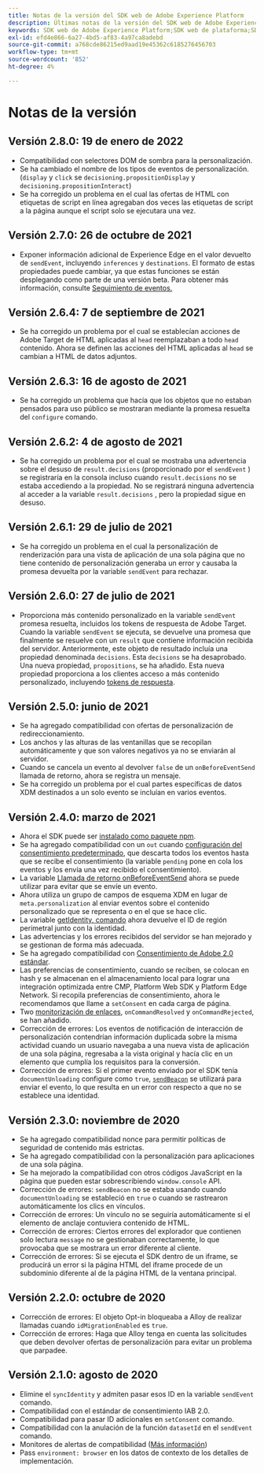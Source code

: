 ```yaml
---
title: Notas de la versión del SDK web de Adobe Experience Platform
description: Últimas notas de la versión del SDK web de Adobe Experience Platform.
keywords: SDK web de Adobe Experience Platform;SDK web de plataforma;SDK web;notas de la versión;
exl-id: efd4e866-6a27-4bd5-af83-4a97ca8adebd
source-git-commit: a768cde86215ed9aad19e45362c6185276456703
workflow-type: tm+mt
source-wordcount: '852'
ht-degree: 4%

---
```


# Notas de la versión

## Versión 2.8.0: 19 de enero de 2022

* Compatibilidad con selectores DOM de sombra para la personalización.
* Se ha cambiado el nombre de los tipos de eventos de personalización. (`display` y `click` se `decisioning.propositionDisplay` y `decisioning.propositionInteract`)
* Se ha corregido un problema en el cual las ofertas de HTML con etiquetas de script en línea agregaban dos veces las etiquetas de script a la página aunque el script solo se ejecutara una vez.

## Versión 2.7.0: 26 de octubre de 2021

* Exponer información adicional de Experience Edge en el valor devuelto de `sendEvent`, incluyendo `inferences` y `destinations`. El formato de estas propiedades puede cambiar, ya que estas funciones se están desplegando como parte de una versión beta. Para obtener más información, consulte [Seguimiento de eventos.](fundamentals/tracking-events.md)

## Versión 2.6.4: 7 de septiembre de 2021

* Se ha corregido un problema por el cual se establecían acciones de Adobe Target de HTML aplicadas al `head` reemplazaban a todo `head` contenido. Ahora se definen las acciones del HTML aplicadas al `head` se cambian a HTML de datos adjuntos.

## Versión 2.6.3: 16 de agosto de 2021

* Se ha corregido un problema que hacía que los objetos que no estaban pensados para uso público se mostraran mediante la promesa resuelta del `configure` comando.

## Versión 2.6.2: 4 de agosto de 2021

* Se ha corregido un problema por el cual se mostraba una advertencia sobre el desuso de `result.decisions` (proporcionado por el `sendEvent` ) se registraría en la consola incluso cuando `result.decisions` no se estaba accediendo a la propiedad. No se registrará ninguna advertencia al acceder a la variable `result.decisions` , pero la propiedad sigue en desuso.

## Versión 2.6.1: 29 de julio de 2021

* Se ha corregido un problema en el cual la personalización de renderización para una vista de aplicación de una sola página que no tiene contenido de personalización generaba un error y causaba la promesa devuelta por la variable `sendEvent` para rechazar.

## Versión 2.6.0: 27 de julio de 2021

* Proporciona más contenido personalizado en la variable `sendEvent` promesa resuelta, incluidos los tokens de respuesta de Adobe Target. Cuando la variable `sendEvent` se ejecuta, se devuelve una promesa que finalmente se resuelve con un `result` que contiene información recibida del servidor. Anteriormente, este objeto de resultado incluía una propiedad denominada `decisions`. Esta `decisions` se ha desaprobado. Una nueva propiedad, `propositions`, se ha añadido. Esta nueva propiedad proporciona a los clientes acceso a más contenido personalizado, incluyendo [tokens de respuesta](https://experienceleague.adobe.com/docs/experience-platform/edge/personalization/adobe-target/accessing-response-tokens.html).

## Versión 2.5.0: junio de 2021

* Se ha agregado compatibilidad con ofertas de personalización de redireccionamiento.
* Los anchos y las alturas de las ventanillas que se recopilan automáticamente y que son valores negativos ya no se enviarán al servidor.
* Cuando se cancela un evento al devolver `false` de un `onBeforeEventSend` llamada de retorno, ahora se registra un mensaje.
* Se ha corregido un problema por el cual partes específicas de datos XDM destinados a un solo evento se incluían en varios eventos.

## Versión 2.4.0: marzo de 2021

* Ahora el SDK puede ser [instalado como paquete npm](https://experienceleague.adobe.com/docs/experience-platform/edge/fundamentals/installing-the-sdk.html?lang=es).
* Se ha agregado compatibilidad con un `out` cuando [configuración del consentimiento predeterminado](https://experienceleague.adobe.com/docs/experience-platform/edge/fundamentals/configuring-the-sdk.html#default-consent), que descarta todos los eventos hasta que se recibe el consentimiento (la variable `pending` pone en cola los eventos y los envía una vez recibido el consentimiento).
* La variable [Llamada de retorno onBeforeEventSend](https://experienceleague.adobe.com/docs/experience-platform/edge/fundamentals/configuring-the-sdk.html#onbeforeeventsend) ahora se puede utilizar para evitar que se envíe un evento.
* Ahora utiliza un grupo de campos de esquema XDM en lugar de `meta.personalization` al enviar eventos sobre el contenido personalizado que se representa o en el que se hace clic.
* La variable [getIdentity, comando](https://experienceleague.adobe.com/docs/experience-platform/edge/identity/overview.html#retrieving-the-visitor-id) ahora devuelve el ID de región perimetral junto con la identidad.
* Las advertencias y los errores recibidos del servidor se han mejorado y se gestionan de forma más adecuada.
* Se ha agregado compatibilidad con [Consentimiento de Adobe 2.0 estándar](https://experienceleague.adobe.com/docs/experience-platform/edge/consent/supporting-consent.html?communicating-consent-preferences-via-the-adobe-standard).
* Las preferencias de consentimiento, cuando se reciben, se colocan en hash y se almacenan en el almacenamiento local para lograr una integración optimizada entre CMP, Platform Web SDK y Platform Edge Network. Si recopila preferencias de consentimiento, ahora le recomendamos que llame a `setConsent` en cada carga de página.
* Two [monitorización de enlaces](https://github.com/adobe/alloy/wiki/Monitoring-Hooks), `onCommandResolved` y `onCommandRejected`, se han añadido.
* Corrección de errores: Los eventos de notificación de interacción de personalización contendrían información duplicada sobre la misma actividad cuando un usuario navegaba a una nueva vista de aplicación de una sola página, regresaba a la vista original y hacía clic en un elemento que cumplía los requisitos para la conversión.
* Corrección de errores: Si el primer evento enviado por el SDK tenía `documentUnloading` configure como `true`, [`sendBeacon`](https://developer.mozilla.org/es-ES/docs/Web/API/Navigator/sendBeacon) se utilizará para enviar el evento, lo que resulta en un error con respecto a que no se establece una identidad.

## Versión 2.3.0: noviembre de 2020

* Se ha agregado compatibilidad nonce para permitir políticas de seguridad de contenido más estrictas.
* Se ha agregado compatibilidad con la personalización para aplicaciones de una sola página.
* Se ha mejorado la compatibilidad con otros códigos JavaScript en la página que pueden estar sobrescribiendo `window.console` API.
* Corrección de errores: `sendBeacon` no se estaba usando cuando `documentUnloading` se estableció en `true` o cuando se rastrearon automáticamente los clics en vínculos.
* Corrección de errores: Un vínculo no se seguiría automáticamente si el elemento de anclaje contuviera contenido de HTML.
* Corrección de errores: Ciertos errores del explorador que contienen solo lectura `message` no se gestionaban correctamente, lo que provocaba que se mostrara un error diferente al cliente.
* Corrección de errores: Si se ejecuta el SDK dentro de un iframe, se producirá un error si la página HTML del iframe procede de un subdominio diferente al de la página HTML de la ventana principal.

## Versión 2.2.0: octubre de 2020

* Corrección de errores: El objeto Opt-in bloqueaba a Alloy de realizar llamadas cuando `idMigrationEnabled` es `true`.
* Corrección de errores: Haga que Alloy tenga en cuenta las solicitudes que deben devolver ofertas de personalización para evitar un problema que parpadee.

## Versión 2.1.0: agosto de 2020

* Elimine el `syncIdentity` y admiten pasar esos ID en la variable `sendEvent` comando.
* Compatibilidad con el estándar de consentimiento IAB 2.0.
* Compatibilidad para pasar ID adicionales en `setConsent` comando.
* Compatibilidad con la anulación de la función `datasetId` en el `sendEvent` comando.
* Monitores de alertas de compatibilidad ([Más información](https://github.com/adobe/alloy/wiki/Monitoring-Hooks))
* Pass `environment: browser` en los datos de contexto de los detalles de implementación.
